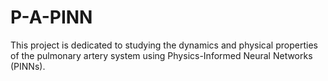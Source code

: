 # P-A-PINN
This project is dedicated to studying the dynamics and physical properties of the pulmonary artery system using Physics-Informed Neural Networks (PINNs).
